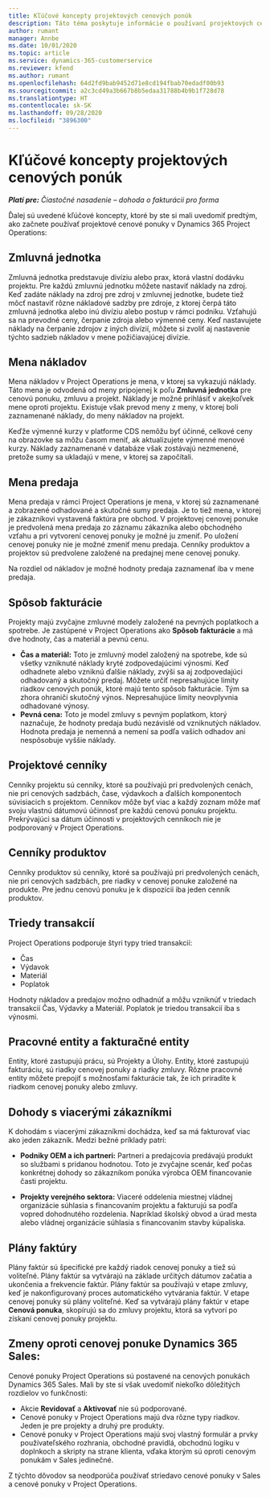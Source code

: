 ```yaml
---
title: Kľúčové koncepty projektových cenových ponúk
description: Táto téma poskytuje informácie o používaní projektových cenových ponúk v Project Operations.
author: rumant
manager: Annbe
ms.date: 10/01/2020
ms.topic: article
ms.service: dynamics-365-customerservice
ms.reviewer: kfend
ms.author: rumant
ms.openlocfilehash: 64d2fd9bab9452d71e8cd194fbab70edadf00b93
ms.sourcegitcommit: a2c3cd49a3b667b8b5edaa31788b4b9b1f728d78
ms.translationtype: HT
ms.contentlocale: sk-SK
ms.lasthandoff: 09/28/2020
ms.locfileid: "3896300"
---
```

# <a name="project-quote-key-concepts"></a>Kľúčové koncepty projektových cenových ponúk

_**Platí pre:** Čiastočné nasadenie – dohoda o fakturácii pro forma_


Ďalej sú uvedené kľúčové koncepty, ktoré by ste si mali uvedomiť predtým, ako začnete používať projektové cenové ponuky v Dynamics 365 Project Operations:

## <a name="contracting-unit"></a>Zmluvná jednotka

Zmluvná jednotka predstavuje divíziu alebo prax, ktorá vlastní dodávku projektu. Pre každú zmluvnú jednotku môžete nastaviť náklady na zdroj. Keď zadáte náklady na zdroj pre zdroj v zmluvnej jednotke, budete tiež môcť nastaviť rôzne nákladové sadzby pre zdroje, z ktorej čerpá táto zmluvná jednotka alebo inú divíziu alebo postup v rámci podniku. Vzťahujú sa na prevodné ceny, čerpanie zdroja alebo výmenné ceny. Keď nastavujete náklady na čerpanie zdrojov z iných divízií, môžete si zvoliť aj nastavenie týchto sadzieb nákladov v mene požičiavajúcej divízie.

## <a name="cost-currency"></a>Mena nákladov

Mena nákladov v Project Operations je mena, v ktorej sa vykazujú náklady. Táto mena je odvodená od meny pripojenej k poľu **Zmluvná jednotka** pre cenovú ponuku, zmluvu a projekt. Náklady je možné prihlásiť v akejkoľvek mene oproti projektu. Existuje však prevod meny z meny, v ktorej boli zaznamenané náklady, do meny nákladov na projekt.

Keďže výmenné kurzy v platforme CDS nemôžu byť účinné, celkové ceny na obrazovke sa môžu časom meniť, ak aktualizujete výmenné menové kurzy. Náklady zaznamenané v databáze však zostávajú nezmenené, pretože sumy sa ukladajú v mene, v ktorej sa započítali.

## <a name="sales-currency"></a>Mena predaja

Mena predaja v rámci Project Operations je mena, v ktorej sú zaznamenané a zobrazené odhadované a skutočné sumy predaja. Je to tiež mena, v ktorej je zákazníkovi vystavená faktúra pre obchod. V projektovej cenovej ponuke je predvolená mena predaja zo záznamu zákazníka alebo obchodného vzťahu a pri vytvorení cenovej ponuky je možné ju zmeniť. Po uložení cenovej ponuky nie je možné zmeniť menu predaja. Cenníky produktov a projektov sú predvolene založené na predajnej mene cenovej ponuky.

Na rozdiel od nákladov je možné hodnoty predaja zaznamenať iba v mene predaja.

## <a name="billing-method"></a>Spôsob fakturácie

Projekty majú zvyčajne zmluvné modely založené na pevných poplatkoch a spotrebe. Je zastúpené v Project Operations ako **Spôsob fakturácie** a má dve hodnoty, čas a materiál a pevnú cenu.

- **Čas a materiál:** Toto je zmluvný model založený na spotrebe, kde sú všetky vzniknuté náklady kryté zodpovedajúcimi výnosmi. Keď odhadnete alebo vzniknú ďalšie náklady, zvýši sa aj zodpovedajúci odhadovaný a skutočný predaj. Môžete určiť nepresahujúce limity riadkov cenových ponúk, ktoré majú tento spôsob fakturácie. Tým sa zhora ohraničí skutočný výnos. Nepresahujúce limity neovplyvnia odhadované výnosy.
- **Pevná cena:** Toto je model zmluvy s pevným poplatkom, ktorý naznačuje, že hodnoty predaja budú nezávislé od vzniknutých nákladov. Hodnota predaja je nemenná a nemení sa podľa vašich odhadov ani nespôsobuje vyššie náklady.

## <a name="project-price-lists"></a>Projektové cenníky

Cenníky projektu sú cenníky, ktoré sa používajú pri predvolených cenách, nie pri cenových sadzbách, čase, výdavkoch a ďalších komponentoch súvisiacich s projektom. Cenníkov môže byť viac a každý zoznam môže mať svoju vlastnú dátumovú účinnosť pre každú cenovú ponuku projektu. Prekrývajúci sa dátum účinnosti v projektových cenníkoch nie je podporovaný v Project Operations.

## <a name="product-price-lists"></a>Cenníky produktov

Cenníky produktov sú cenníky, ktoré sa používajú pri predvolených cenách, nie pri cenových sadzbách, pre riadky v cenovej ponuke založené na produkte. Pre jednu cenovú ponuku je k dispozícii iba jeden cenník produktov.

## <a name="transaction-classes"></a>Triedy transakcií

Project Operations podporuje štyri typy tried transakcií:

- Čas
- Výdavok
- Materiál
- Poplatok

Hodnoty nákladov a predajov možno odhadnúť a môžu vzniknúť v triedach transakcií Čas, Výdavky a Materiál. Poplatok je triedou transakcií iba s výnosmi.

## <a name="work-entities-and-billing-entities"></a>Pracovné entity a fakturačné entity

Entity, ktoré zastupujú prácu, sú Projekty a Úlohy. Entity, ktoré zastupujú fakturáciu, sú riadky cenovej ponuky a riadky zmluvy. Rôzne pracovné entity môžete prepojiť s možnosťami fakturácie tak, že ich priradíte k riadkom cenovej ponuky alebo zmluvy.

## <a name="multi-customer-deals"></a>Dohody s viacerými zákazníkmi

K dohodám s viacerými zákazníkmi dochádza, keď sa má fakturovať viac ako jeden zákazník. Medzi bežné príklady patrí:

- **Podniky OEM a ich partneri:** Partneri a predajcovia predávajú produkt so službami s pridanou hodnotou. Toto je zvyčajne scenár, keď počas konkrétnej dohody so zákazníkom ponúka výrobca OEM financovanie časti projektu. 

- **Projekty verejného sektora:** Viaceré oddelenia miestnej vládnej organizácie súhlasia s financovaním projektu a fakturujú sa podľa vopred dohodnutého rozdelenia. Napríklad školský obvod a úrad mesta alebo vládnej organizácie súhlasia s financovaním stavby kúpaliska.

## <a name="invoice-schedules"></a>Plány faktúry

Plány faktúr sú špecifické pre každý riadok cenovej ponuky a tiež sú voliteľné. Plány faktúr sa vytvárajú na základe určitých dátumov začatia a ukončenia a frekvencie faktúr. Plány faktúr sa používajú v etape zmluvy, keď je nakonfigurovaný proces automatického vytvárania faktúr. V etape cenovej ponuky sú plány voliteľné. Keď sa vytvárajú plány faktúr v etape **Cenová ponuka**, skopírujú sa do zmluvy projektu, ktorá sa vytvorí po získaní cenovej ponuky projektu.

## <a name="changes-from-dynamics-365-sales-quote"></a>Zmeny oproti cenovej ponuke Dynamics 365 Sales:

Cenové ponuky Project Operations sú postavené na cenových ponukách Dynamics 365 Sales. Mali by ste si však uvedomiť niekoľko dôležitých rozdielov vo funkčnosti:

- Akcie **Revidovať** a **Aktivovať** nie sú podporované.
- Cenové ponuky v Project Operations majú dva rôzne typy riadkov. Jeden je pre projekty a druhý pre produkty.
- Cenové ponuky v Project Operations majú svoj vlastný formulár a prvky používateľského rozhrania, obchodné pravidlá, obchodnú logiku v doplnkoch a skripty na strane klienta, vďaka ktorým sú oproti cenovým ponukám v Sales jedinečné.

Z týchto dôvodov sa neodporúča používať striedavo cenové ponuky v Sales a cenové ponuky v Project Operations.
